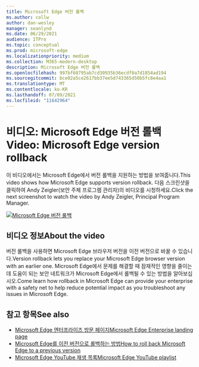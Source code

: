 ```yaml
---
title: Microsoft Edge 버전 롤백
ms.author: collw
author: dan-wesley
manager: seanlynd
ms.date: 06/29/2021
audience: ITPro
ms.topic: conceptual
ms.prod: microsoft-edge
ms.localizationpriority: medium
ms.collection: M365-modern-desktop
description: Microsoft Edge 버전 롤백
ms.openlocfilehash: 997bf68795ab7cd30935b36ecdf0a7d1854ad194
ms.sourcegitcommit: bce02a5ce2617bb37ee5d743365d50b5fc8e4aa1
ms.translationtype: MT
ms.contentlocale: ko-KR
ms.lasthandoff: 07/09/2021
ms.locfileid: "11642964"
---
```

# <a name="video-microsoft-edge-version-rollback"></a><span data-ttu-id="8bed0-103">비디오: Microsoft Edge 버전 롤백</span><span class="sxs-lookup"><span data-stu-id="8bed0-103">Video: Microsoft Edge version rollback</span></span>

<span data-ttu-id="8bed0-104">이 비디오에서는 Microsoft Edge에서 버전 롤백을 지원하는 방법을 보여줍니다.</span><span class="sxs-lookup"><span data-stu-id="8bed0-104">This video shows how Microsoft Edge supports version rollback.</span></span> <span data-ttu-id="8bed0-105">다음 스크린샷을 클릭하여 Andy Zeigler(보안 주체 프로그램 관리자)의 비디오를 시청하세요.</span><span class="sxs-lookup"><span data-stu-id="8bed0-105">Click the next screenshot to watch the video by Andy Zeigler, Principal Program Manager.</span></span>

[![Microsoft Edge 버전 롤백](media/microsoft-edge-video-version-rollback/0.png)](http://www.youtube.com/watch?v=pXhXHvKUa_c "Microsoft Edge version rollback")

## <a name="about-the-video"></a><span data-ttu-id="8bed0-107">비디오 정보</span><span class="sxs-lookup"><span data-stu-id="8bed0-107">About the video</span></span>

<span data-ttu-id="8bed0-108">버전 롤백을 사용하면 Microsoft Edge 브라우저 버전을 이전 버전으로 바꿀 수 있습니다.</span><span class="sxs-lookup"><span data-stu-id="8bed0-108">Version rollback lets you replace your Microsoft Edge browser version with an earlier one.</span></span> <span data-ttu-id="8bed0-109">Microsoft Edge에서 문제를 해결할 때 잠재적인 영향을 줄이는 데 도움이 되는 보안 네트워크가 Microsoft Edge에서 롤백될 수 있는 방법을 알아보십시오.</span><span class="sxs-lookup"><span data-stu-id="8bed0-109">Come learn how rollback in Microsoft Edge can provide your enterprise with a safety net to help reduce potential impact as you troubleshoot any issues in Microsoft Edge.</span></span>

## <a name="see-also"></a><span data-ttu-id="8bed0-110">참고 항목</span><span class="sxs-lookup"><span data-stu-id="8bed0-110">See also</span></span>

- [<span data-ttu-id="8bed0-111">Microsoft Edge 엔터프라이즈 방문 페이지</span><span class="sxs-lookup"><span data-stu-id="8bed0-111">Microsoft Edge Enterprise landing page</span></span>](https://aka.ms/EdgeEnterprise)
- [<span data-ttu-id="8bed0-112">Microsoft Edge를 이전 버전으로 롤백하는 방법</span><span class="sxs-lookup"><span data-stu-id="8bed0-112">How to roll back Microsoft Edge to a previous version</span></span>](edge-learnmore-rollback.md)
- [<span data-ttu-id="8bed0-113">Microsoft Edge YouTube 재생 목록</span><span class="sxs-lookup"><span data-stu-id="8bed0-113">Microsoft Edge YouTube playlist</span></span>](https://www.youtube.com/playlist?list=PLXtHYVsvn_b-uXh1tMeYpT-0iD8tD3tFy)
